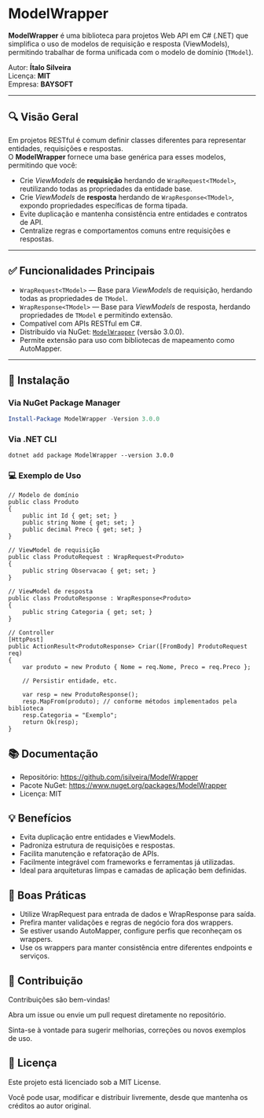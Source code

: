 # ModelWrapper

**ModelWrapper** é uma biblioteca para projetos Web API em C# (.NET) que simplifica o uso de modelos de requisição e resposta (ViewModels), permitindo trabalhar de forma unificada com o modelo de domínio (`TModel`).

Autor: **Ítalo Silveira**  
Licença: **MIT**  
Empresa: **BAYSOFT**

---

## 🔍 Visão Geral

Em projetos RESTful é comum definir classes diferentes para representar entidades, requisições e respostas.  
O **ModelWrapper** fornece uma base genérica para esses modelos, permitindo que você:

- Crie *ViewModels* de **requisição** herdando de `WrapRequest<TModel>`, reutilizando todas as propriedades da entidade base.
- Crie *ViewModels* de **resposta** herdando de `WrapResponse<TModel>`, expondo propriedades específicas de forma tipada.
- Evite duplicação e mantenha consistência entre entidades e contratos de API.
- Centralize regras e comportamentos comuns entre requisições e respostas.

---

## ✅ Funcionalidades Principais

- `WrapRequest<TModel>` — Base para *ViewModels* de requisição, herdando todas as propriedades de `TModel`.
- `WrapResponse<TModel>` — Base para *ViewModels* de resposta, herdando propriedades de `TModel` e permitindo extensão.
- Compatível com APIs RESTful em C#.
- Distribuído via NuGet: [`ModelWrapper`](https://www.nuget.org/packages/ModelWrapper) (versão 3.0.0).
- Permite extensão para uso com bibliotecas de mapeamento como AutoMapper.

---

## 🚀 Instalação

### Via NuGet Package Manager

```powershell
Install-Package ModelWrapper -Version 3.0.0
```

### Via .NET CLI
```
dotnet add package ModelWrapper --version 3.0.0
```

### 💻 Exemplo de Uso
```
// Modelo de domínio
public class Produto
{
    public int Id { get; set; }
    public string Nome { get; set; }
    public decimal Preco { get; set; }
}

// ViewModel de requisição
public class ProdutoRequest : WrapRequest<Produto>
{
    public string Observacao { get; set; }
}

// ViewModel de resposta
public class ProdutoResponse : WrapResponse<Produto>
{
    public string Categoria { get; set; }
}

// Controller
[HttpPost]
public ActionResult<ProdutoResponse> Criar([FromBody] ProdutoRequest req)
{
    var produto = new Produto { Nome = req.Nome, Preco = req.Preco };

    // Persistir entidade, etc.

    var resp = new ProdutoResponse();
    resp.MapFrom(produto); // conforme métodos implementados pela biblioteca
    resp.Categoria = "Exemplo";
    return Ok(resp);
}
```

## 📚 Documentação
- Repositório: https://github.com/isilveira/ModelWrapper
- Pacote NuGet: https://www.nuget.org/packages/ModelWrapper
- Licença: MIT

## 💡 Benefícios
- Evita duplicação entre entidades e ViewModels.
- Padroniza estrutura de requisições e respostas.
- Facilita manutenção e refatoração de APIs.
- Facilmente integrável com frameworks e ferramentas já utilizadas.
- Ideal para arquiteturas limpas e camadas de aplicação bem definidas.

## 🧠 Boas Práticas
- Utilize WrapRequest<TModel> para entrada de dados e WrapResponse<TModel> para saída.
- Prefira manter validações e regras de negócio fora dos wrappers.
- Se estiver usando AutoMapper, configure perfis que reconheçam os wrappers.
- Use os wrappers para manter consistência entre diferentes endpoints e serviços.

## 🤝 Contribuição
Contribuições são bem-vindas!

Abra um issue ou envie um pull request diretamente no repositório.

Sinta-se à vontade para sugerir melhorias, correções ou novos exemplos de uso.

## 🧾 Licença
Este projeto está licenciado sob a MIT License.

Você pode usar, modificar e distribuir livremente, desde que mantenha os créditos ao autor original.
